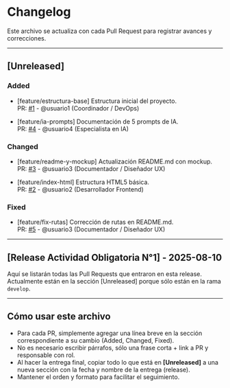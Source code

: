 # Changelog

Este archivo se actualiza con cada Pull Request para registrar avances y correcciones.

---

## [Unreleased]

### Added
- [feature/estructura-base] Estructura inicial del proyecto.  
  PR: [#1](link) - @usuario1 (Coordinador / DevOps)

- [feature/ia-prompts] Documentación de 5 prompts de IA.  
  PR: [#4](link) - @usuario4 (Especialista en IA)

### Changed
- [feature/readme-y-mockup] Actualización README.md con mockup.  
  PR: [#3](link) - @usuario3 (Documentador / Diseñador UX)

- [feature/index-html] Estructura HTML5 básica.  
  PR: [#2](link) - @usuario2 (Desarrollador Frontend)

### Fixed
- [feature/fix-rutas] Corrección de rutas en README.md.  
  PR: [#5](link) - @usuario3 (Documentador / Diseñador UX)

---

## [Release Actividad Obligatoria N°1] - 2025-08-10

Aquí se listarán todas las Pull Requests que entraron en esta release.  
Actualmente están en la sección [Unreleased] porque sólo están en la rama `develop`.

---

## Cómo usar este archivo

- Para cada PR, simplemente agregar una línea breve en la sección correspondiente a su cambio (Added, Changed, Fixed).  
- No es necesario escribir párrafos, sólo una frase corta + link a PR y responsable con rol.  
- Al hacer la entrega final, copiar todo lo que está en **[Unreleased]** a una nueva sección con la fecha y nombre de la entrega (release).  
- Mantener el orden y formato para facilitar el seguimiento.